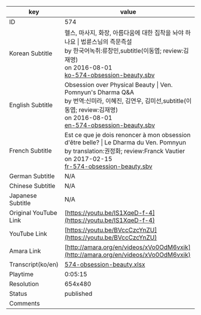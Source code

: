 |  key  |  value  |
|-------|---------|
| ID            | 574 |
| Korean Subtitle | 헬스, 마사지, 화장, 아름다움에 대한 집착을 놔야 하나요 \| 법륜스님의 즉문즉설<br>by 한국어녹취:류창민,subtitle(이동엽; review:김재명)<br>on 2016-08-01<br>[ko-574-obsession-beauty.sbv](https://github.com/jungtosociety/dharma-qna/raw/master/sub/574/ko-574-obsession-beauty.sbv)<br>|
| English Subtitle | Obsession over Physical Beauty  \| Ven. Pomnyun's Dharma Q&A<br>by 번역:신미라, 이혜진, 김연우, 김미선,subtitle(이동엽; review:김재명)<br>on 2016-08-01<br>[en-574-obsession-beauty.sbv](https://github.com/jungtosociety/dharma-qna/raw/master/sub/574/en-574-obsession-beauty.sbv)<br>|
| French Subtitle | Est ce que je dois renoncer à mon obsession d'être belle? \| Le Dharma du Ven. Pomnyun<br>by translation:권정화; review:Franck Vautier<br>on 2017-02-15<br>[fr-574-obsession-beauty.sbv](https://github.com/jungtosociety/dharma-qna/raw/master/sub/574/fr-574-obsession-beauty.sbv)<br>|
| German Subtitle | N/A |
| Chinese Subtitle | N/A |
| Japanese Subtitle | N/A |
| Original YouTube Link  | [https://youtu.be/IS1XqeD-f-4](https://youtu.be/IS1XqeD-f-4) |
| YouTube Link  | [https://youtu.be/BVccCzcYnZU](https://youtu.be/BVccCzcYnZU) |
| Amara Link    | [http://amara.org/en/videos/xVo0OdM6vxik](http://amara.org/en/videos/xVo0OdM6vxik) |
| Transcript(ko/en) | [574-obsession-beauty.xlsx](https://github.com/jungtosociety/dharma-qna/raw/master/sub/574/574-obsession-beauty.xlsx) |
| Playtime | 0:05:15 |
| Resolution | 654x480|
| Status | published |
| Comments |  |
